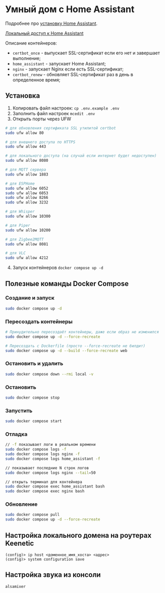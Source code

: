 # Умный дом с Home Assistant

Подробнее про [установку Home Assistant](https://www.home-assistant.io/installation/linux/#survey_section).

[Локальный доступ к Home Assistant](http://127.0.0.1:8080)

Описание контейнеров:
- `certbot_once` - выпускает SSL-сертификат если его нет и завершает выполнение;
- `home_assistant` - запускает Home Assistant;
- `nginx` - запускает Nginx если есть SSL-сертификат;
- `certbot_renew` - обновляет SSL-сертификат раз в день в определенное время;

## Установка

1. Копировать файл настроек: `cp .env.example .env`
2. Заполнить файл настроек `mcedit .env`
3. Открыть порты через UFW

```sh
# для обновления сертификата SSL утилитой certbot
sudo ufw allow 80

# для внешнего доступа по HTTPS
sudo ufw allow 443

# для локального доступа (на случай если интернет будет недоступен)
sudo ufw allow 8080

# для MQTT сервера
sudo ufw allow 1883

# для ESPHome
sudo ufw allow 6052
sudo ufw allow 6053
sudo ufw allow 8266
sudo ufw allow 3232

# для Whisper
sudo ufw allow 10300

# для Piper
sudo ufw allow 10200

# для Zigbee2MQTT
sudo ufw allow 8081

# для VLC
sudo ufw allow 4212
```
4. Запуск контейнеров `docker compose up -d`

## Полезные команды Docker Compose

### Создание и запуск

```sh
sudo docker compose up -d
```

### Пересоздать контейнеры

```sh
# Принудительно пересоздаёт контейнеры, даже если образ не изменился
sudo docker compose up -d --force-recreate

# Пересоздать с Dockerfile (просто --force-recreate не билдит)
sudo docker compose up -d --build --force-recreate web
```

### Остановить и удалить

```sh
sudo docker compose down --rmi local -v
```

### Остановить

```sh
sudo docker compose stop
```

### Запустить

```sh
sudo docker compose start
```

### Отладка

```sh
// -f показывает логи в реальном времени
sudo docker compose logs -f
sudo docker compose logs nginx -f
sudo docker compose logs home_assistant -f

// показывает последние N строк логов
sudo docker compose logs nginx --tail=50

// открыть терминал для контейнера
sudo docker compose exec home_assistant bash
sudo docker compose exec nginx bash
```

### Обновление

```sh
sudo docker compose pull
sudo docker compose up -d --force-recreate
```

## Настройка локального домена на роутерах Keenetic

```
(config)> ip host <доменное_имя_хоста> <адрес>
(config)> system configuration save
```

## Настройка звука из консоли

```sh
alsamixer
```
